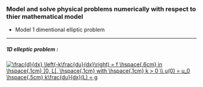 ### Model and solve physical problems numerically with respect to thier mathematical model
* Model 1 dimentional elliptic problem

__________________________________________________________________

##### 1D elleptic problem : 
<a href="https://www.codecogs.com/eqnedit.php?latex=\frac{d}{dx}&space;\left(-k\frac{du}{dx}\right)&space;=&space;f&space;\hspace{.6cm}&space;in&space;\hspace{.1cm}&space;]0,&space;L[,&space;\hspace{.1cm}&space;with&space;\hspace{.1cm}&space;k&space;>&space;0&space;\\&space;u(0)&space;=&space;u_0&space;\hspace{.5cm}&space;k\frac{du}{dx}(L)&space;=&space;g" target="_blank"><img src="https://latex.codecogs.com/gif.latex?\frac{d}{dx}&space;\left(-k\frac{du}{dx}\right)&space;=&space;f&space;\hspace{.6cm}&space;in&space;\hspace{.1cm}&space;]0,&space;L[,&space;\hspace{.1cm}&space;with&space;\hspace{.1cm}&space;k&space;>&space;0&space;\\&space;u(0)&space;=&space;u_0&space;\hspace{.5cm}&space;k\frac{du}{dx}(L)&space;=&space;g" title="\frac{d}{dx} \left(-k\frac{du}{dx}\right) = f \hspace{.6cm} in \hspace{.1cm} ]0, L[, \hspace{.1cm} with \hspace{.1cm} k > 0 \\ u(0) = u_0 \hspace{.5cm} k\frac{du}{dx}(L) = g" /></a>
<!-- $$ \frac{d}{dx} \left(-k\frac{du}{dx}\right) = f \hspace{.6cm} in \hspace{.1cm} ]0, L[, \hspace{.1cm} with \hspace{.1cm} k > 0 \\
u(0) = u_0 \hspace{.5cm} k\frac{du}{dx}(L) = g $$ -->